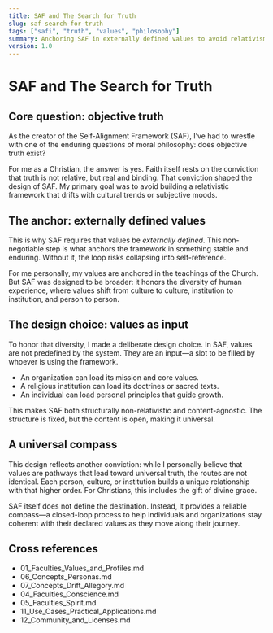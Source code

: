 ```yaml
---
title: SAF and The Search for Truth
slug: saf-search-for-truth
tags: ["safi", "truth", "values", "philosophy"]
summary: Anchoring SAF in externally defined values to avoid relativism while remaining universal and adaptable.
version: 1.0
---
```


# SAF and The Search for Truth

## Core question: objective truth
As the creator of the Self-Alignment Framework (SAF), I’ve had to wrestle with one of the enduring questions of moral philosophy: does objective truth exist?  

For me as a Christian, the answer is yes. Faith itself rests on the conviction that truth is not relative, but real and binding. That conviction shaped the design of SAF. My primary goal was to avoid building a relativistic framework that drifts with cultural trends or subjective moods.

## The anchor: externally defined values
This is why SAF requires that values be *externally defined*. This non-negotiable step is what anchors the framework in something stable and enduring. Without it, the loop risks collapsing into self-reference.  

For me personally, my values are anchored in the teachings of the Church. But SAF was designed to be broader: it honors the diversity of human experience, where values shift from culture to culture, institution to institution, and person to person.

## The design choice: values as input
To honor that diversity, I made a deliberate design choice. In SAF, values are not predefined by the system. They are an input—a slot to be filled by whoever is using the framework.  

- An organization can load its mission and core values.  
- A religious institution can load its doctrines or sacred texts.  
- An individual can load personal principles that guide growth.  

This makes SAF both structurally non-relativistic and content-agnostic. The structure is fixed, but the content is open, making it universal.

## A universal compass
This design reflects another conviction: while I personally believe that values are pathways that lead toward universal truth, the routes are not identical. Each person, culture, or institution builds a unique relationship with that higher order. For Christians, this includes the gift of divine grace.  

SAF itself does not define the destination. Instead, it provides a reliable compass—a closed-loop process to help individuals and organizations stay coherent with their declared values as they move along their journey.

## Cross references
- 01_Faculties_Values_and_Profiles.md  
- 06_Concepts_Personas.md  
- 07_Concepts_Drift_Allegory.md  
- 04_Faculties_Conscience.md  
- 05_Faculties_Spirit.md  
- 11_Use_Cases_Practical_Applications.md  
- 12_Community_and_Licenses.md  
